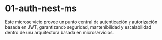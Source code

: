 # 01-auth-nest-ms
Este microservicio provee un punto central de autenticación y autorización basada en JWT, garantizando seguridad, mantenibilidad y escalabilidad dentro de una arquitectura basada en microservicios.

